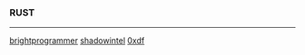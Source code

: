 ### RUST

---

[brightprogrammer](https://brightprogrammer.netlify.app/post/reverse-engineering-rustlang-binaries-0x1-empty-program/)
[shadowintel](https://shadowintel.medium.com/comparative-analysis-reversing-rust-and-c-binaries-aa9e4b472539)
[0xdf](https://www.youtube.com/watch?v=YrxFXvdtyDo)
